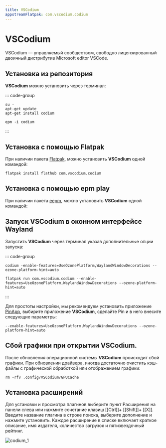 ```yaml
---
title: VSCodium
appstreamFlatpak: com.vscodium.codium
---
```


# VSCodium

VSCodium — управляемый сообществом, свободно лицензированный двоичный дистрибутив Microsoft editor VSCode.

## Установка из репозитория

**VSCodium** можно установить через терминал:

::: code-group

```shell[apt-get]
su -
apt-get update
apt-get install codium
```
```shell[epm]
epm -i codium
```
:::

## Установка c помощью Flatpak <Badge type="danger" text="Неофициальная сборка" />

При наличии пакета [Flatpak](/flatpak), можно установить **VSCodium** одной командой:

```shell
flatpak install flathub com.vscodium.codium
```

<!--@include: ./parts/install/software-flatpak.md-->

## Установка c помощью epm play <Badge type="danger" text="Неофициальная сборка" />

При наличии пакета [eepm](/epm), можно установить **VSCodium** одной командой:

## Запуск VSCodium в оконном интерфейсе Wayland

Запустить **VSCodium** через терминал указав дополнительные опции запуска:

::: code-group

```shell[Сизиф]
codium -enable-features=UseOzonePlatform,WaylandWindowDecorations --ozone-platform-hint=auto
```

```shell[Flatpak]
flatpak run com.vscodium.codium --enable-features=UseOzonePlatform,WaylandWindowDecorations --ozone-platform-hint=auto
```
:::

Для простоты настройки, мы рекомендуем установить приложение [PinApp](/pin-app), выбирите приложение **VSCodium**, сделайте Pin и в него внесите следующие параметры:

```shell
--enable-features=UseOzonePlatform,WaylandWindowDecorations --ozone-platform-hint=auto
``` 

## Сбой графики при открытии VSCodium.

После обновления операционной системы **VSCodium** происходит сбой графики. При обновлении драйвера, иногда достаточно очистить кэш-файлы с графической обработкой или отображением графики:

```shell
rm -rfv .config/VSCodium/GPUCache
```

## Установка расширений

Для установки и просмотра плагинов выберите пункт Расширения на панели слева или нажмите сочетание клавиш [[Ctrl]]+ [[Shift]]+ [[X]].
Введите название плагина в строке поиска, выберите дополнение и нажмите установить.
Каждое расширение в списке включает краткое описание, имя издателя, количество загрузок и пятизвездочный рейтинг.

![codium_1](/codium/codium_1.gif)